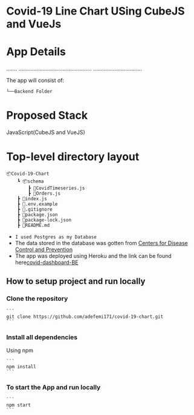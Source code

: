 # Covid-19 Line Chart USing CubeJS and VueJs

# App Details
.......
................................................
................................

The app will consist of:

    └──Backend Folder      



# Proposed Stack
JavaScript(CubeJS and VueJS) 

# Top-level directory layout

    📦Covid-19-Chart
        ┗ 📦schema
            ┣ 📜CovidTimeseries.js
            ┣ 📜Orders.js
        ┣ 📜index.js
        ┣ 📜.env.example
        ┣ 📜.gitignore
        ┣ 📜package.json
        ┣ 📜package-lock.json
        ┣ 📜README.md

- `I used Postgres as my Database`
- The data stored in the database was gotten from [Centers for Disease Control and Prevention](https://data.cdc.gov/NCHS/Provisional-COVID-19-Death-Counts-by-Sex-Age-and-S/9bhg-hcku)
- The app was deployed using Heroku and the link can be found here[covid-dashboard-BE](https://covid19-us-dashboard.herokuapp.com/)

## How to setup project and run locally

### Clone the repository 

    ```
    git clone https://github.com/adefemi171/covid-19-chart.git
    ```

### Install all dependencies

Using npm

    ```
    npm install
    ```

### To start the App and run locally

    ```
    npm start
    ```    